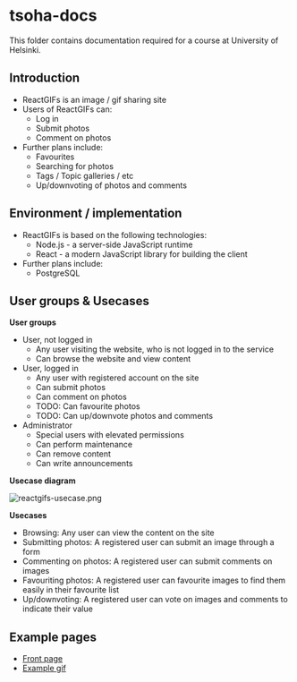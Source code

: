 # tsoha-docs

This folder contains documentation required for a course at University of Helsinki.

## Introduction

- ReactGIFs is an image / gif sharing site
- Users of ReactGIFs can:
    - Log in
    - Submit photos
    - Comment on photos
- Further plans include:
    - Favourites
    - Searching for photos
    - Tags / Topic galleries / etc
    - Up/downvoting of photos and comments

## Environment / implementation

- ReactGIFs is based on the following technologies:
    - Node.js - a server-side JavaScript runtime
    - React - a modern JavaScript library for building the client
- Further plans include:
    - PostgreSQL


## User groups & Usecases


**User groups**

- User, not logged in
    - Any user visiting the website, who is not logged in to the service
    - Can browse the website and view content
- User, logged in
    - Any user with registered account on the site
    - Can submit photos
    - Can comment on photos
    - TODO: Can favourite photos
    - TODO: Can up/downvote photos and comments
- Administrator
    - Special users with elevated permissions
    - Can perform maintenance
    - Can remove content
    - Can write announcements

**Usecase diagram**

![reactgifs-usecase.png](reactgifs-usecase.png)

**Usecases**

- Browsing: Any user can view the content on the site
- Submitting photos: A registered user can submit an image through a form
- Commenting on photos: A registered user can submit comments on images
- Favouriting photos: A registered user can favourite images to find them easily in their favourite list
- Up/downvoting: A registered user can vote on images and comments to indicate their value

## Example pages

- [Front page](http://reactgifs.walther.guru/)
- [Example gif](http://reactgifs.walther.guru/4Jge08gqg)